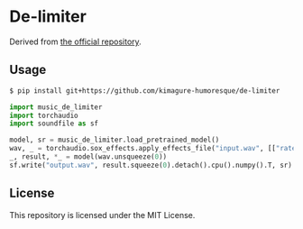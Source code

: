 # De-limiter

Derived from [the official repository](https://github.com/jeonchangbin49/De-limiter).

## Usage

```sh
$ pip install git+https://github.com/kimagure-humoresque/de-limiter
```

```python
import music_de_limiter
import torchaudio
import soundfile as sf

model, sr = music_de_limiter.load_pretrained_model()
wav, _ = torchaudio.sox_effects.apply_effects_file("input.wav", [["rate", "-vsL", f"{sr}"]])
_, result, *_ = model(wav.unsqueeze(0))
sf.write("output.wav", result.squeeze(0).detach().cpu().numpy().T, sr)
```

## License

This repository is licensed under the MIT License.
